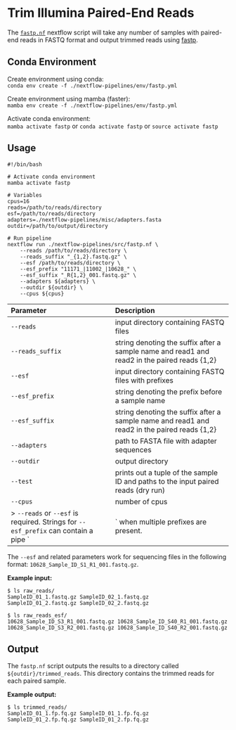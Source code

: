 # Trim Illumina Paired-End Reads

The [`fastp.nf`](https://github.com/Tom-Jenkins/nextflow-pipelines/blob/main/src/fastp.nf) nextflow script will take any number of samples with paired-end reads in FASTQ format and output trimmed reads using [fastp](https://github.com/OpenGene/fastp). 

## Conda Environment

Create environment using conda:   
`conda env create -f ./nextflow-pipelines/env/fastp.yml`  

Create environment using mamba (faster):  
`mamba env create -f ./nextflow-pipelines/env/fastp.yml`

Activate conda environment:  
`mamba activate fastp` or `conda activate fastp` or `source activate fastp`

## Usage
```
#!/bin/bash

# Activate conda environment
mamba activate fastp

# Variables
cpus=16
reads=/path/to/reads/directory
esf=/path/to/reads/directory
adapters=./nextflow-pipelines/misc/adapters.fasta
outdir=/path/to/output/directory

# Run pipeline
nextflow run ./nextflow-pipelines/src/fastp.nf \
    --reads /path/to/reads/directory \
    --reads_suffix "_{1,2}.fastq.gz" \
    --esf /path/to/reads/directory \
    --esf_prefix "11171_|11002_|10628_" \
    --esf_suffix "_R{1,2}_001.fastq.gz" \
    --adapters ${adapters} \
    --outdir ${outdir} \
    --cpus ${cpus}
```

| Parameter | Description
| :- | :-
| `--reads` | input directory containing FASTQ files
| `--reads_suffix` | string denoting the suffix after a sample name and read1 and read2 in the paired reads {1,2}
| `--esf` | input directory containing FASTQ files with prefixes
| `--esf_prefix` | string denoting the prefix before a sample name
| `--esf_suffix` | string denoting the suffix after a sample name and read1 and read2 in the paired reads {1,2}
| `--adapters` | path to FASTA file with adapter sequences
| `--outdir` | output directory
| `--test` | prints out a tuple of the sample ID and paths to the input paired reads (dry run)
| `--cpus` | number of cpus
> `--reads` or `--esf` is required. Strings for `--esf_prefix` can contain a pipe `|` when multiple prefixes are present.

The `--esf` and related parameters work for sequencing files in the following format: `10628_Sample_ID_S1_R1_001.fastq.gz`.

**Example input:**  
```
$ ls raw_reads/
SampleID_01_1.fastq.gz SampleID_02_1.fastq.gz
SampleID_01_2.fastq.gz SampleID_02_2.fastq.gz
```
```
$ ls raw_reads_esf/
10628_Sample_ID_S3_R1_001.fastq.gz 10628_Sample_ID_S40_R1_001.fastq.gz
10628_Sample_ID_S3_R2_001.fastq.gz 10628_Sample_ID_S40_R2_001.fastq.gz
```

## Output

The `fastp.nf` script outputs the results to a directory called `${outdir}/trimmed_reads`. This directory contains the trimmed reads for each paired sample.

**Example output:**  
```
$ ls trimmed_reads/
SampleID_01_1.fp.fq.gz SampleID_01_1.fp.fq.gz
SampleID_01_2.fp.fq.gz SampleID_01_2.fp.fq.gz
```
